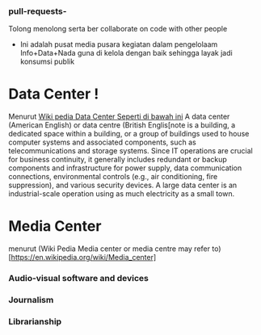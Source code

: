 ### pull-requests-
Tolong menolong serta ber collaborate on code with other people
* Ini adalah pusat media pusara kegiatan dalam pengelolaam Info+Data+Nada guna di kelola dengan baik sehingga layak jadi konsumsi publik
# Data Center !
Menurut [Wiki pedia Data Center Seperti di bawah ini](https://en.wikipedia.org/wiki/Data_center)
A data center (American English)  or data centre (British Englis[note  is a building, a dedicated space within a building, or a group of buildings used to house computer systems and associated components, such as telecommunications and storage systems.
Since IT operations are crucial for business continuity, it generally includes redundant or backup components and infrastructure for power supply, data communication connections, environmental controls (e.g., air conditioning, fire suppression), and various security devices. A large data center is an industrial-scale operation using as much electricity as a small town.
# Media Center 
menurut (Wiki Pedia Media center or media centre may refer to) [https://en.wikipedia.org/wiki/Media_center]
### Audio-visual software and devices
### Journalism
### Librarianship
